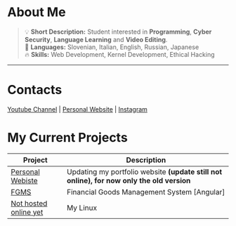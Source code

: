 # About Me

> :bulb: **Short Description:** Student interested in <b>Programming</b>, <b>Cyber Security</b>, <b>Language Learning</b> and <b>Video Editing</b>.\
> :crossed_flags: **Languages:** Slovenian, Italian, English, Russian, Japanese\
> :fire: **Skills:** Web Development, Kernel Development, Ethical Hacking
***

# Contacts 

<a href="https://www.youtube.com/channel/UCICp0q6JpR_9yeICzj9mBkA">Youtube Channel</a> |
<a href="http://kevintheadminman.epizy.com">Personal Website</a> |
<a href="https://www.instagram.com/kevinj____/">Instagram</a>

# My Current Projects 

| Project      | Description |
| ----------- | ----------- |
| <a href="http://kevintheadminman.epizy.com">Personal Webiste</a>      | Updating my portfolio website **(update still not online), for now only the old version**</b> |
| <a href="https://github.com/osamu-kj/FGMS">FGMS</a>      | Financial Goods Management System \[Angular\]</b> |
| <a href="https://github.com/osamu-kj/">Not hosted online yet</a>      | My Linux</b> |

